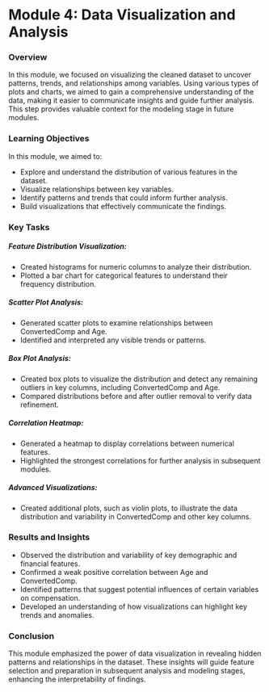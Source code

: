 # Module 4: Data Visualization and Analysis

### Overview

In this module, we focused on visualizing the cleaned dataset to uncover patterns, trends, and relationships among variables. Using various types of plots and charts, we aimed to gain a comprehensive understanding of the data, making it easier to communicate insights and guide further analysis. This step provides valuable context for the modeling stage in future modules.

### Learning Objectives

In this module, we aimed to:

* Explore and understand the distribution of various features in the dataset.
* Visualize relationships between key variables.
* Identify patterns and trends that could inform further analysis.
* Build visualizations that effectively communicate the findings.

### Key Tasks

##### Feature Distribution Visualization:
* Created histograms for numeric columns to analyze their distribution.
* Plotted a bar chart for categorical features to understand their frequency distribution.
##### Scatter Plot Analysis:
* Generated scatter plots to examine relationships between ConvertedComp and Age.
* Identified and interpreted any visible trends or patterns.
##### Box Plot Analysis:
* Created box plots to visualize the distribution and detect any remaining outliers in key columns, including ConvertedComp and Age.
* Compared distributions before and after outlier removal to verify data refinement.
##### Correlation Heatmap:
* Generated a heatmap to display correlations between numerical features.
* Highlighted the strongest correlations for further analysis in subsequent modules.
##### Advanced Visualizations:
* Created additional plots, such as violin plots, to illustrate the data distribution and variability in ConvertedComp and other key columns.

 ### Results and Insights

* Observed the distribution and variability of key demographic and financial features.
* Confirmed a weak positive correlation between Age and ConvertedComp.
* Identified patterns that suggest potential influences of certain variables on compensation.
* Developed an understanding of how visualizations can highlight key trends and anomalies.

### Conclusion

This module emphasized the power of data visualization in revealing hidden patterns and relationships in the dataset. These insights will guide feature selection and preparation in subsequent analysis and modeling stages, enhancing the interpretability of findings.
